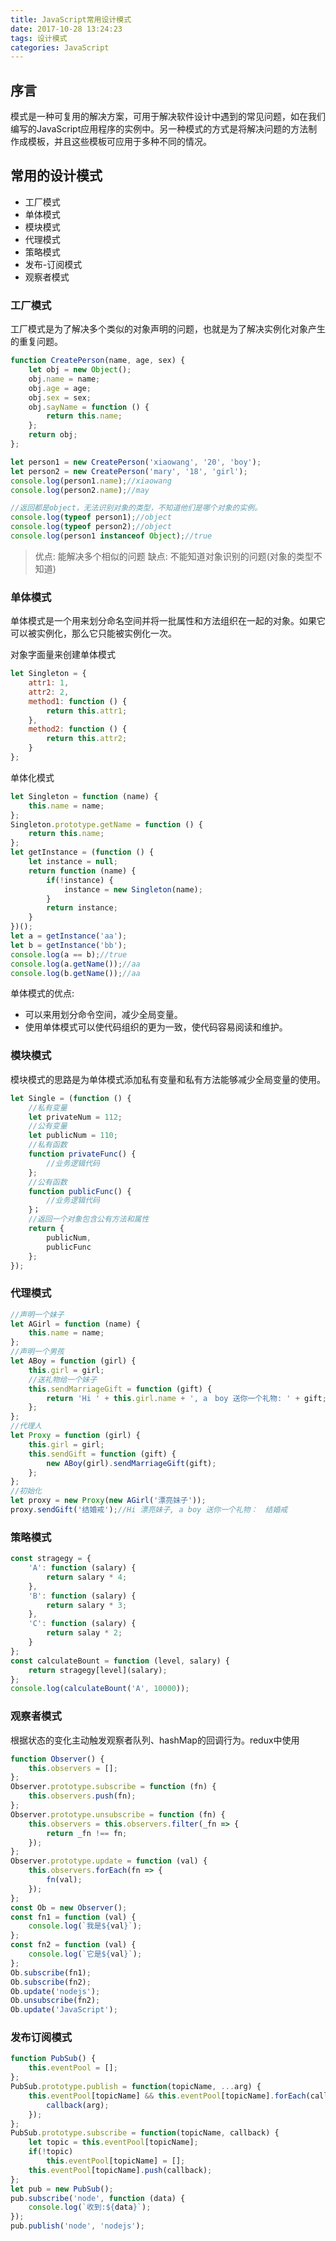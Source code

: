 ```yaml
---
title: JavaScript常用设计模式
date: 2017-10-28 13:24:23
tags: 设计模式
categories: JavaScript
---
```


## 序言

模式是一种可复用的解决方案，可用于解决软件设计中遇到的常见问题，如在我们编写的JavaScript应用程序的实例中。另一种模式的方式是将解决问题的方法制作成模板，并且这些模板可应用于多种不同的情况。

<!-- more-->

## 常用的设计模式

- 工厂模式
- 单体模式
- 模块模式
- 代理模式
- 策略模式
- 发布-订阅模式
- 观察者模式

### 工厂模式

工厂模式是为了解决多个类似的对象声明的问题，也就是为了解决实例化对象产生的重复问题。

```js
function CreatePerson(name, age, sex) {
    let obj = new Object();
    obj.name = name;
    obj.age = age;
    obj.sex = sex;
    obj.sayName = function () {
        return this.name;
    };
    return obj;
};

let person1 = new CreatePerson('xiaowang', '20', 'boy');
let person2 = new CreatePerson('mary', '18', 'girl');
console.log(person1.name);//xiaowang
console.log(person2.name);//may

//返回都是object，无法识别对象的类型，不知道他们是哪个对象的实例。
console.log(typeof person1);//object
console.log(typeof person2);//object
console.log(person1 instanceof Object);//true
```

> 优点: 能解决多个相似的问题
> 缺点: 不能知道对象识别的问题(对象的类型不知道)

### 单体模式

单体模式是一个用来划分命名空间并将一批属性和方法组织在一起的对象。如果它可以被实例化，那么它只能被实例化一次。

对象字面量来创建单体模式

```js
let Singleton = {
    attr1: 1,
    attr2: 2,
    method1: function () {
        return this.attr1;
    },
    method2: function () {
        return this.attr2;
    }
};
```

单体化模式

```js
let Singleton = function (name) {
    this.name = name;
};
Singleton.prototype.getName = function () {
    return this.name;
};
let getInstance = (function () {
    let instance = null;
    return function (name) {
        if(!instance) {
            instance = new Singleton(name);
        }
        return instance;
    }
})();
let a = getInstance('aa');
let b = getInstance('bb');
console.log(a == b);//true
console.log(a.getName());//aa
console.log(b.getName());//aa
```

单体模式的优点:

- 可以来用划分命令空间，减少全局变量。
- 使用单体模式可以使代码组织的更为一致，使代码容易阅读和维护。

### 模块模式

模块模式的思路是为单体模式添加私有变量和私有方法能够减少全局变量的使用。

```js
let Single = (function () {
    //私有变量
    let privateNum = 112;
    //公有变量
    let publicNum = 110;
    //私有函数
    function privateFunc() {
        //业务逻辑代码
    };
    //公有函数
    function publicFunc() {
        //业务逻辑代码
    }；
    //返回一个对象包含公有方法和属性
    return {
        publicNum,
        publicFunc
    };
});
```

### 代理模式

```js
//声明一个妹子
let AGirl = function (name) {
    this.name = name;
};
//声明一个男孩
let ABoy = function (girl) {
    this.girl = girl;
    //送礼物给一个妹子
    this.sendMarriageGift = function (gift) {
        return 'Hi ' + this.girl.name + ', a　boy 送你一个礼物: ' + gift;
    };
};
//代理人
let Proxy = function (girl) {
    this.girl = girl;
    this.sendGift = function (gift) {
        new ABoy(girl).sendMarriageGift(gift);
    };
};
//初始化
let proxy = new Proxy(new AGirl('漂亮妹子'));
proxy.sendGift('结婚戒');//Hi 漂亮妹子, a boy 送你一个礼物：　结婚戒
```

### 策略模式

```js
const stragegy = {
    'A': function (salary) {
        return salary * 4;
    },
    'B': function (salary) {
        return salary * 3;
    },
    'C': function (salary) {
        return salay * 2;
    }
};
const calculateBount = function (level, salary) {
    return stragegy[level](salary);
};
console.log(calculateBount('A', 10000));
```

### 观察者模式

根据状态的变化主动触发观察者队列、hashMap的回调行为。redux中使用

```js
function Observer() {
    this.observers = [];
};
Observer.prototype.subscribe = function (fn) {
    this.observers.push(fn);
};
Observer.prototype.unsubscribe = function (fn) {
    this.observers = this.observers.filter(_fn => {
        return _fn !== fn;
    });
};
Observer.prototype.update = function (val) {
    this.observers.forEach(fn => {
        fn(val);
    });
};
const Ob = new Observer();
const fn1 = function (val) {
    console.log(`我是${val}`);
};
const fn2 = function (val) {
    console.log(`它是${val}`);
};
Ob.subscribe(fn1);
Ob.subscribe(fn2);
Ob.update('nodejs');
Ob.unsubscribe(fn2);
Ob.update('JavaScript');
```

### 发布订阅模式

```js
function PubSub() {
    this.eventPool = [];
};
PubSub.prototype.publish = function(topicName, ...arg) {
    this.eventPool[topicName] && this.eventPool[topicName].forEach(callback => {
        callback(arg);
    });
};
PubSub.prototype.subscribe = function(topicName, callback) {
    let topic = this.eventPool[topicName];
    if(!topic)
        this.eventPool[topicName] = [];
    this.eventPool[topicName].push(callback);
};
let pub = new PubSub();
pub.subscribe('node', function (data) {
    console.log(`收到:${data}`);
});
pub.publish('node', 'nodejs');
```